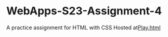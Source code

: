 # WebApps-S23-Assignment-4
A practice assignment for HTML with CSS
Hosted at[Play.html](https://44-563-web-apps-s23.github.io/44563-webapps-s23-assignment4-akhilmk2407/)
